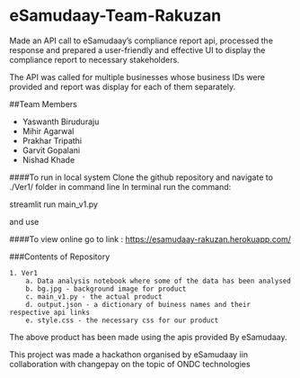 # eSamudaay-Team-Rakuzan

Made an API call to eSamudaay’s compliance report api, processed the response and prepared
a user-friendly and effective UI to display the compliance report to necessary stakeholders.

The API was called for multiple businesses whose business IDs were provided and report was display for each of them separately.

##Team Members
 - Yaswanth Biruduraju
 - Mihir Agarwal
 - Prakhar Tripathi
 - Garvit Gopalani
 - Nishad Khade

####To run in local system
Clone the github repository and navigate to ./Ver1/ folder in command line
In terminal run the command:<br>

streamlit run main_v1.py

and use

####To view online go to link : 
https://esamudaay-rakuzan.herokuapp.com/

###Contents of Repository

    1. Ver1
        a. Data analysis notebook where some of the data has been analysed
        b. bg.jpg - background image for product
        c. main_v1.py - the actual product
        d. output.json - a dictionary of buiness names and their respective api links
        e. style.css - the necessary css for our product

The above product has been made using the apis provided By eSamudaay.

This project was made a hackathon organised by eSamudaay iin collaboration with changepay on the topic of ONDC technologies 
